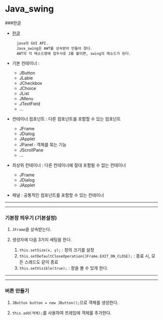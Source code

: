 # Java_swing

###한글

* [한글](#한글)

		java의 GUI API.
		Java_swing은 AWT를 상속받아 만들어 졌다.
		AWT의 각 메소드명에 접두사로 J를 붙이면, swing의 메소드가 된다. 

* 기본 컨테이너 : 

	* JButton
	* JLable
	* JCheckbox
	* JChoice
	* JList
	* JMenu
	* JTextField 
	* ...


* 컨테이너 컴포넌트 : 다른 컴포넌트를 포함할 수 있는 컴포넌트

	* JFrame
	* JDialog
	* JApplet
	* JPanel : 객체를 묶는 기능		
	* JScrollPane 
	* ...
	

* 최상위 컨테이너 : 다른 컨테이너에 절대 포함될 수 없는 컨테이너

	* JFrame
	* JDialog
	* JApplet
	

* 패널 : 공통적인 컴포넌트를 포함할 수 있는 컨테이너

---
---

### 기본창 띄우기 (기본설정)

1. ``JFrame``을 상속받는다.

1. 생성자에 다음 3가지 세팅을 한다.

	1. ``this.setSize(x, y);`` : 창의 크기를 설정
	1. ``this.setDefaultCloseOperation(JFrame.EXIT_ON_CLOSE);`` : 종료 시, 모든 스레드도 같이 종료
	1. ``this.setVisible(true);`` : 창을 볼 수 있게 한다.
	
---
---

### 버튼 만들기

1. ``JButton button = new JButton();``으로 객체를 생성한다.

1. ``this.add(객체);``를 사용하여 프레임에 객체를 추가한다.